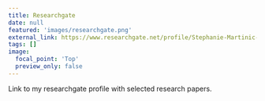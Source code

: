 ```yaml
---
title: Researchgate
date: null
featured: 'images/researchgate.png'
external_link: https://www.researchgate.net/profile/Stephanie-Martinic-Caneo
tags: []
image:
  focal_point: 'Top'
  preview_only: false
---
```

Link to my researchgate profile with selected research papers.

